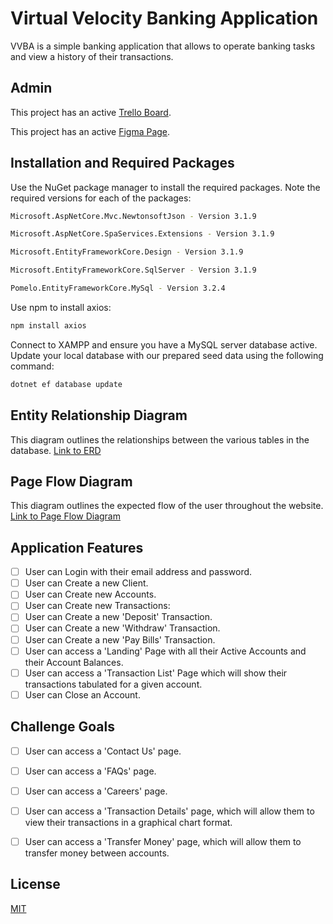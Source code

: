 ﻿# Virtual Velocity Banking Application

VVBA is a simple banking application that allows to operate banking tasks and view a history of their transactions. 

## Admin

This project has an active [Trello Board](https://trello.com/b/322c1Wa2).

This project has an active [Figma Page](https://www.figma.com/file/6il3fCmu5tSvtvRl3hgCAY/Banking-Application?node-id=0%3A1).

## Installation and Required Packages

Use the NuGet package manager to install the required packages. Note the required versions for each of the packages:

```bash
Microsoft.AspNetCore.Mvc.NewtonsoftJson - Version 3.1.9

Microsoft.AspNetCore.SpaServices.Extensions - Version 3.1.9

Microsoft.EntityFrameworkCore.Design - Version 3.1.9

Microsoft.EntityFrameworkCore.SqlServer - Version 3.1.9

Pomelo.EntityFrameworkCore.MySql - Version 3.2.4
```

Use npm to install axios:
```bash
npm install axios
```
Connect to XAMPP and ensure you have a MySQL server database active. Update your local database with our prepared seed data using the following command:
```bash
dotnet ef database update
```

## Entity Relationship Diagram

This diagram outlines the relationships between the various tables in the database. 
[Link to ERD](https://i.imgur.com/W7lWkzs.png)

## Page Flow Diagram

This diagram outlines the expected flow of the user throughout the website.
[Link to Page Flow Diagram](https://i.imgur.com/1vtVDdh.png)


## Application Features
- [ ] User can Login with their email address and password.
- [ ] User can Create a new Client.
- [ ] User can Create new Accounts.
- [ ] User can Create new Transactions:
- [ ] User can Create a new 'Deposit' Transaction.
- [ ] User can Create a new 'Withdraw' Transaction.
- [ ] User can Create a new 'Pay Bills' Transaction.
- [ ] User can access a 'Landing' Page with all their Active Accounts and their Account Balances.
- [ ] User can access a 'Transaction List' Page which will show their transactions tabulated for a given account. 
- [ ] User can Close an Account.

## Challenge Goals
- [ ] User can access a 'Contact Us' page.
- [ ] User can access a 'FAQs' page.
- [ ] User can access a 'Careers' page.
- [ ] User can access a 'Transaction Details' page, which will allow them to view their transactions in a graphical chart format.
- [ ] User can access a 'Transfer Money' page, which will allow them to transfer money between accounts.


## License
[MIT](https://choosealicense.com/licenses/mit/)

